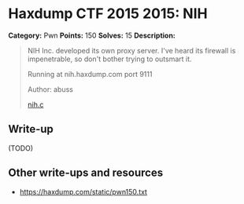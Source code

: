 # Haxdump CTF 2015 2015: NIH

**Category:** Pwn
**Points:** 150
**Solves:** 15
**Description:**

> NIH Inc. developed its own proxy server. I've heard its firewall is impenetrable, so don't bother trying to outsmart it.
> 
> 
> Running at nih.haxdump.com port 9111
> 
> 
> Author: abuss
> 
> 
> [nih.c](./nih.c)


## Write-up

(TODO)

## Other write-ups and resources

* <https://haxdump.com/static/pwn150.txt>
